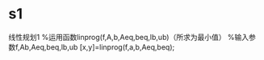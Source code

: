 # s1
线性规划1
%运用函数linprog(f,A,b,Aeq,beq,lb,ub)（所求为最小值）
%输入参数f,Ab,Aeq,beq,lb,ub
[x,y]=linprog(f,a,b,Aeq,beq);
